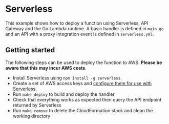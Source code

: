 # Serverless
This example shows how to deploy a function using Serverless, API Gateway and the Go Lambda runtime. A basic handler is defined in `main.go` and an API with a proxy integration event is defined in `serverless.yml`.

## Getting started
The following steps can be used to deploy the function to AWS. **Please be aware that this may incur AWS costs**.

* Install Serverless using `npm install -g serverless`.
* Create a set of AWS access keys and [configure them for use with Serverless](https://serverless.com/framework/docs/providers/aws/guide/credentials/).
* Run `make deploy` to build and deploy the handler
* Check that everything works as expected then query the API endpoint returned by Serverless
* Run `make remove` to delete the CloudFormation stack and clean the working directory